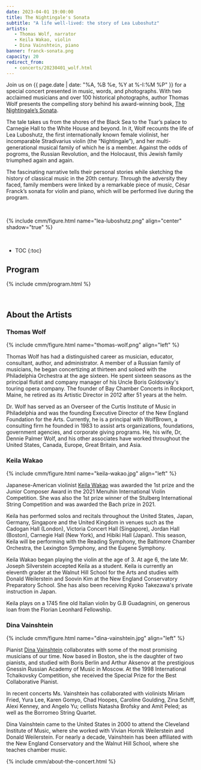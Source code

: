 ```yaml
---
date: 2023-04-01 19:00:00
title: The Nightingale's Sonata
subtitle: "A life well-lived: the story of Lea Luboshutz"
artists:
   - Thomas Wolf, narrator
   - Keila Wakao, violin
   - Dina Vainshtein, piano
banner: franck-sonata.png
capacity: 20
redirect_from:
   - concerts/20230401_wolf.html
---
```


Join us on {{ page.date | date: "%A, %B %e, %Y at %-I:%M %P" }} for a special concert
presented in music, words, and photographs. With two acclaimed musicians and over 100
historical photographs, author Thomas Wolf presents the compelling story behind his
award-winning book, [The Nightingale’s Sonata](https://www.nightingalessonata.com).

The tale takes us from the shores of the Black Sea to the Tsar’s palace to Carnegie Hall to
the White House and beyond. In it, Wolf recounts the life of Lea Luboshutz, the first
internationally known female violinist, her incomparable Stradivarius violin (the
“Nightingale”), and her multi-generational musical family of which he is a member.  Against
the odds of pogroms, the Russian Revolution, and the Holocaust, this Jewish family triumphed
again and again.

The fascinating narrative tells their personal stories while sketching the history of
classical music in the 20th century.  Through the adversity they faced, family members were
linked by a remarkable piece of music, César Franck’s sonata for violin and piano, which
will be performed live during the program.

<br/>

{% include cmm/figure.html name="lea-luboshutz.png" align="center" shadow="true" %}

<br>

* TOC
{:toc}

## Program

{% include cmm/program.html %}

<br>

## About the Artists

### Thomas Wolf

{% include cmm/figure.html name="thomas-wolf.png" align="left" %}

Thomas Wolf has had a distinguished career as musician, educator, consultant, author, and
administrator.  A member of a Russian family of musicians, he began concertizing at thirteen
and soloed with the Philadelphia Orchestra at the age sixteen. He spent sixteen seasons as
the principal flutist and company manager of his Uncle Boris Goldovsky's touring opera
company. The founder of Bay Chamber Concerts in Rockport, Maine, he retired as its Artistic
Director in 2012 after 51 years at the helm.  

Dr. Wolf has served as an Overseer of the Curtis Institute of Music in Philadelphia and was
the founding Executive Director of the New England Foundation for the Arts. Currently, he is
a principal with WolfBrown, a consulting firm he founded in 1983 to assist arts
organizations, foundations, government agencies, and corporate giving programs.  He, his
wife, Dr, Dennie Palmer Wolf, and his other associates have worked throughout the United
States, Canada, Europe, Great Britain, and Asia.

### Keila Wakao

{% include cmm/figure.html name="keila-wakao.jpg" align="left" %}

Japanese-American violinist [Keila Wakao](https://www.keilawakao.com) was awarded the 1st
prize and the Junior Composer Award in the 2021 Menuhin International Violin Competition.
She was also the 1st prize winner of the Stulberg International String Competition and was
awarded the Bach prize in 2021.

Keila has performed solos and recitals throughout the United States, Japan, Germany,
Singapore and the United Kingdom in venues such as the Cadogan Hall (London), Victoria
Concert Hall (Singapore), Jordan Hall (Boston), Carnegie Hall (New York), and Hibiki Hall
(Japan). This season, Keila will be performing with the Reading Symphony, the Baltimore
Chamber Orchestra, the Lexington Symphony, and the Eugene Symphony.

Keila Wakao began playing the violin at the age of 3. At age 6, the late Mr. Joseph
Silverstein accepted Keila as a student. Keila is currently an eleventh grader at the Walnut
Hill School for the Arts and studies with Donald Weilerstein and Soovin Kim at the New
England Conservatory Preparatory School. She has also been receiving Kyoko Takezawa's
private instruction in Japan.

Keila plays on a 1745 fine old Italian violin by G.B Guadagnini, on generous loan from the
Florian Leonhard Fellowship.
 
### Dina Vainshtein

{% include cmm/figure.html name="dina-vainshtein.jpg" align="left" %}

Pianist [Dina Vainshtein](https://www.dinavainshtein.com) collaborates with some of the most
promising musicians of our time. Now based in Boston, she is the daughter of two pianists,
and studied with Boris Berlin and Arthur Aksenov at the prestigious Gnessin Russian Academy
of Music in Moscow. At the 1998 International Tchaikovsky Competition, she received the
Special Prize for the Best Collaborative Pianist.

In recent concerts Ms. Vainshtein has collaborated with violinists Miriam Fried, Yura Lee,
Karen Gomyo, Chad Hoopes, Caroline Goulding, Zina Schiff, Alexi Kenney, and Angelo Yu;
cellists Natasha Brofsky and Amit Peled; as well as the Borromeo String Quartet.

Dina Vainshtein came to the United States in 2000 to attend the Cleveland Institute of
Music, where she worked with Vivian Hornik Weilerstein and Donald Weilerstein. For nearly a
decade, Vainshtein has been affiliated with the New England Conservatory and the Walnut Hill
School, where she teaches chamber music.

{% include cmm/about-the-concert.html %}
